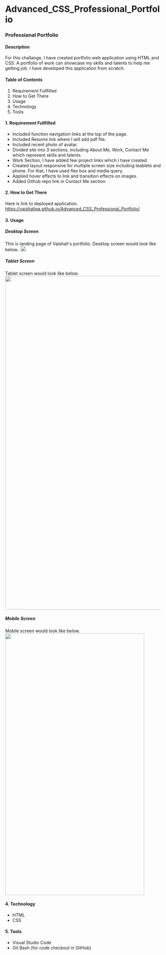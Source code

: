 
# Advanced_CSS_Professional_Portfolio

<h3>Professional Portfolio </h3>
<h4> Description </h4>
For this challange, I have created portfolio web application using HTML and CSS. A portfolio of work can showcase my skills and talents to help me getting job. I have developed this application from scratch. 

#### Table of Contents 
1. Requirement Fullfilled
2. How to Get There
3. Usage
4. Technology 
5. Tools

#### 1. Requirement Fullfilled
* Included function navigation links at the top of the page.
* Included Resume link where I will add pdf file.
* Included recent photo of avatar.
* Divided site into 3 sections, including About Me, Work, Contact Me which represent skills and talents.
* Work Section, I have added few project links which I have created.
* Created layout responsive for multiple screen size including teablets and phone. For that, I have used flex box and media query.
* Applied hover effects to link and transition effects on images.
* Added Github repo link in Contact Me section.

#### 2. How to Get There
Here is link to deployed application. <br/>
https://vaishaliqa.github.io/Advanced_CSS_Professional_Portfolio/

#### 3. Usage
##### Desktop Screen
This is landing page of Vaishali's portfolio. Desktop screen would look like below..
<img src="https://user-images.githubusercontent.com/54869821/179381573-721154cb-4cb1-4050-803f-1cc1dfbce229.png"/>


##### Tablet Screen
Tablet screen would look like below.
<img src="https://user-images.githubusercontent.com/54869821/179381604-4ded67ca-a27c-45f3-b785-96e24c4b41ed.png" width="810px" height="1080px"/>



##### Mobile Screen
Mobile screen would look like below.<br/>
<img src="https://user-images.githubusercontent.com/54869821/179381676-471fdaef-e454-4334-a525-f9839857574a.png" width="450px" height="847px"/>


#### 4. Technology
<ul>
    <li> HTML </li>
    <li> CSS </li>
</ul>

#### 5. Tools
<ul>
    <li> Visual Studio Code </li>
    <li> Git Bash (for code checkout in GitHub)</li>
</ul>



